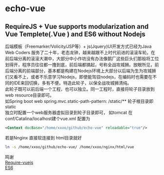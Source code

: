 # echo-vue
## RequireJS + Vue supports  modularization and Vue Templete(.Vue ) and ES6  without Nodejs   
 后端模板（Freemarker/Volicity/JSP等）+ js(Jquery)UI开发方式已经为Java Web Coders 服务了二十年，老态龙钟，越来越跟不上时代前进的滚滚车轮。在前后端分离的滚滚大潮中，大部分中小作坊没有办法像鹅厂这些巨头们那般将工位划得开，程序员往往都一撸到底，前后端都搞起，号称全战攻城狮。放眼所见，前后端分离的前端部分，基本都是构建在Nodejs环境上大部分以后端为生为攻城狮们又看不上，或者不乐意学习Nodejs，即使能驾驭nodejs，在编码时也需要在不同的IDE来回切换，多有不便。特造此轮子，以保全战攻城狮清纯。  
此轮子既可以前后端一个工程，也可以独立。同一工程时，直接将轮子目录放到web resource目录即可。    
如Spring boot web   spring.mvc.static-path-pattern: /static/**   轮子根目录即static  
独立时配置一个web服务器虚拟目录到轮子目录即可， 如tomcat 在conf/Catalina/localhost建个vue.xml 配置为  
  ```xml
<Context docBase="/home/xxoo/github/echo-vue" reloadable="true"/>  
```
若是Nnginx 直接软连接到 html目录就好  
 ```bash  
ln -s /home/xxoo/github/echo-vue/ /home/xxoo/nginx/html/vue
```
鸣谢  
[Require-vuejs](  https://github.com/liguiqing/require-vuejs "Require-vuejs")  
[ES6](  https://github.com/guybedford/es6 "ES6")



